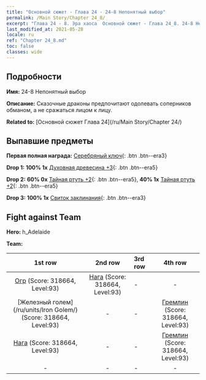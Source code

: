 ```yaml
---
title: "Основной сюжет - Глава 24 - 24-8 Непонятный выбор"
permalink: /Main Story/Chapter 24_8/
excerpt: "Глава 24 - 8. Эра хаоса  Основной сюжет - Глава 24_8. 24-8 Непонятный выбор"
last_modified_at: 2021-05-28
locale: ru
ref: "Chapter 24_8.md"
toc: false
classes: wide
---
```


## Подробности

 **Имя:** 24-8 Непонятный выбор

 **Описание:** Сказочные драконы предпочитают одолевать соперников обманом, а не сражаться лицом к лицу.

 **Related to:** [Основной сюжет Глава 24](/ru/Main Story/Chapter 24/)

## Выпавшие предметы

 **Первая полная награда:** [Серебряный ключ](/ItemsRU/con_693/){: .btn .btn--era3}

 **Drop 1:** **100% 1x** [Духовная древесина +3](/ItemsRU/mat_83/){: .btn .btn--era5}

 **Drop 2:** **60% 0x** [Тайная ртуть +2](/ItemsRU/mat_77/){: .btn .btn--era5}, **40% 1x** [Тайная ртуть +2](/ItemsRU/mat_77/){: .btn .btn--era5}

 **Drop 3:** **100% 1x** [Свиток заклинания](/ItemsRU/con_694/){: .btn .btn--era3}


## Fight against Team
 **Hero:** h_Adelaide

 **Team:**


  | 1st row | 2nd row | 3rd row | 4th row |
  |:----:|:----:|:----|:----:|
  | [Огр](/ru/units/Ogre/) (Score: 318664, Level:93)  | [Нага](/ru/units/Naga/) (Score: 318664, Level:93)  | - | - |
  | [Железный голем](/ru/units/Iron Golem/) (Score: 318664, Level:93)  | - | - | [Гремлин](/ru/units/Gremlin/) (Score: 318664, Level:93)  |
  | [Нага](/ru/units/Naga/) (Score: 318664, Level:93)  | - | - | [Гремлин](/ru/units/Gremlin/) (Score: 318664, Level:93)  |
  | - | - | - | - |


